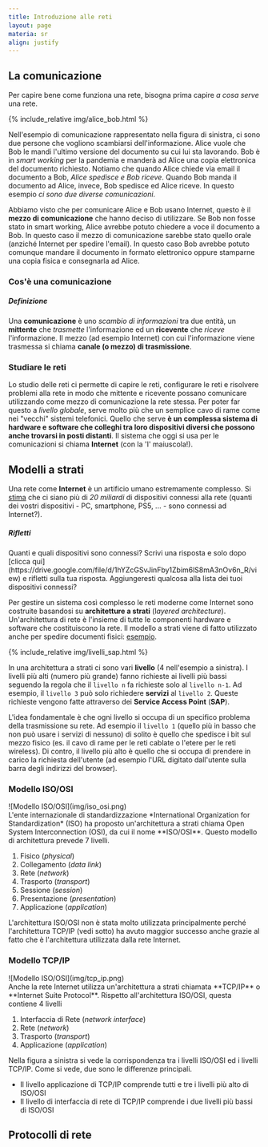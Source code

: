 ```yaml
---
title: Introduzione alle reti
layout: page
materia: sr
align: justify
---
```


## La comunicazione
Per capire bene come funziona una rete, bisogna prima capire *a cosa serve* una rete. 


<div class="row">
<div class="col-6">
{% include_relative img/alice_bob.html %}
</div>
<div class="col-6" markdown="1">

Nell'esempio di comunicazione rappresentato nella figura di sinistra, ci sono due persone che vogliono scambiarsi dell'informazione. Alice vuole che Bob le mandi l'ultimo versione del documento su cui lui sta lavorando. Bob è in *smart working* per la pandemia e manderà ad Alice una copia elettronica del documento richiesto. Notiamo che quando Alice chiede via email il documento a Bob, *Alice spedisce e Bob riceve*. Quando Bob manda il documento ad Alice, invece, Bob spedisce ed Alice riceve. In questo esempio *ci sono due diverse comunicazioni*.

Abbiamo visto che per comunicare Alice e Bob usano Internet, questo è il <strong class="text-alert">mezzo di comunicazione</strong> che hanno deciso di utilizzare. Se Bob non fosse stato in smart working, Alice avrebbe potuto chiedere a voce il documento a Bob. In questo caso il mezzo di comunicazione sarebbe stato quello orale (anziché Internet per spedire l'email). In questo caso Bob avrebbe potuto comunque mandare il documento in formato elettronico oppure stamparne una copia fisica e consegnarla ad Alice.
</div>
</div>

### Cos'è una comunicazione
<div class="alert alert-primary" markdown="1">
<h5 class="no_toc"><i class="bi bi-journal-text"></i> Definizione</h5>

Una **comunicazione** è uno *scambio di informazioni* tra due entità, un **mittente** che *trasmette* l'informazione ed un **ricevente** che *riceve* l'informazione. Il mezzo (ad esempio Internet) con cui l'informazione viene trasmessa si chiama **canale (o mezzo) di trasmissione**.
</div>

### Studiare le reti
Lo studio delle reti ci permette di capire le reti, configurare le reti e risolvere problemi alla rete in modo che mittente e ricevente possano comunicare utilizzando come mezzo di comunicazione la rete stessa. Per poter far questo a *livello globale*, serve molto più che un semplice cavo di rame come nei "vecchi" sistemi telefonici. Quello che serve **è un complessa sistema di hardware e software che colleghi tra loro dispositivi diversi che possono anche trovarsi in posti distanti**. Il sistema che oggi si usa per le comunicazioni si chiama <strong class="text-danger">Internet</strong> (con la 'I' maiuscola!).

## Modelli a strati
Una rete come **Internet** è un artificio umano estremamente complesso. Si [stima](https://techjury.net/blog/how-many-iot-devices-are-there/) che ci siano più di *20 miliardi* di dispositivi connessi alla rete (quanti dei vostri dispositivi - PC, smartphone, PS5, ... - sono connessi ad Internet?). 

<div class="alert alert-success" markdown="1">
<h5 class="no_toc"><i class="bi bi-lightbulb"></i> Rifletti</h5>
Quanti e quali dispositivi sono connessi? Scrivi una risposta e solo dopo [clicca qui](https://drive.google.com/file/d/1hYZcGSvJinFby1Zbim6lS8mA3nOv6n_R/view) e rifletti sulla tua risposta. Aggiungeresti qualcosa alla lista dei tuoi dispositivi connessi?
</div>


Per gestire un sistema così complesso le reti moderne come Internet sono costruite basandosi su **architetture a strati** (l*ayered architecture*). Un'architettura di rete è l'insieme di tutte le componenti hardware e software che costituiscono la rete.
Il modello a strati viene di fatto utilizzato anche per spedire documenti fisici: [esempio](mail_encapsulation.html).

<div class="mb-5 row">
<div class="col-4" markdown="1">
{% include_relative img/livelli_sap.html %}
</div>
<div class="col-8" markdown="1">

In una architettura a strati ci sono vari **livello** (4 nell'esempio a sinistra). I livelli più alti (numero più grande) fanno richieste ai livelli più bassi seguendo la regola che il ``livello n`` fa richieste solo al ``livello n-1``. Ad esempio, il ``livello 3`` può solo richiedere **servizi** al ``livello 2``. Queste richieste vengono fatte attraverso dei **Service Access Point** (**SAP**).

L'idea fondamentale è che ogni livello si occupa di un specifico problema della trasmissione su rete. Ad esempio il ``livello 1`` (quello più in basso che non può usare i servizi di nessuno) di solito è quello che spedisce i bit sul mezzo fisico (es. il cavo di rame per le reti cablate o l'etere per le reti wireless). Di contro, il livello più alto è quello che si occupa di prendere in carico la richiesta dell'utente (ad esempio l'URL digitato dall'utente sulla barra degli indirizzi del browser). 
</div>
</div>

### Modello ISO/OSI
<div class="row">
<div class="col-4" markdown="1">
![Modello ISO/OSI](img/iso_osi.png)
</div>
<div class="col-8" markdown="1">
L'ente internazionale di standardizzazione *International Organization for Standardization* (ISO) ha proposto un'architettura a strati chiama Open System Interconnection (OSI), da cui il nome **ISO/OSI**. Questo modello di architettura prevede 7 livelli.

1. Fisico (*physical*)
2. Collegamento (*data link*)
3. Rete (*network*)
4. Trasporto (*transport*)
5. Sessione (*session*)
6. Presentazione (*presentation*) 
7. Applicazione (*application*)

L'architettura ISO/OSI non è stata molto utilizzata principalmente perché l'architettura TCP/IP (vedi sotto) ha avuto maggior successo anche grazie al fatto che è l'architettura utilizzata dalla rete Internet.
</div>
</div>

### Modello TCP/IP
<div class="row mb-5">
<div class="col-4" markdown="1">
![Modello ISO/OSI](img/tcp_ip.png)
</div>
<div class="col-8" markdown="1">
Anche la rete Internet utilizza un'architettura a strati chiamata **TCP/IP** o **Internet Suite Protocol**. Rispetto all'architettura ISO/OSI, questa contiene 4 livelli

1. Interfaccia di Rete (*network interface*)
2. Rete (*network*)
3. Trasporto (*transport*)
4. Applicazione (*application*)

Nella figura a sinistra si vede la corrispondenza tra i livelli ISO/OSI ed i livelli TCP/IP. Come si vede, due sono le differenze principali.

* Il livello applicazione di TCP/IP comprende tutti e tre i livelli più alto di ISO/OSI
* Il livello di interfaccia di rete di TCP/IP comprende i due livelli più bassi di ISO/OSI
</div>
</div>

## Protocolli di rete